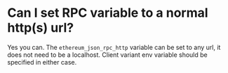 # Can I set RPC variable to a normal http(s) url?

Yes you can. The `ethereum_json_rpc_http` variable can be set to any url, it does not need to be a localhost. Client variant env variable should be specified in either case.
